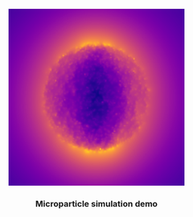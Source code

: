 <p align="center">
  <img width="350" src=logo/harvorsen.png?raw=true>
</p>

<h3 align = "center"> Microparticle simulation demo </h3>

